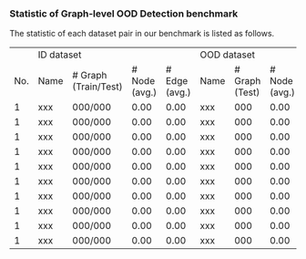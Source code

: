 ### Statistic of Graph-level OOD Detection benchmark

The statistic of each dataset pair in our benchmark is listed as follows.

<table>
  <tr>
  <td> </td><td colspan="4">ID dataset</td><td colspan="4">OOD dataset</td>
  </tr>
  <tr><td>No.</td><td>Name</td><td># Graph<br>(Train/Test)</td><td># Node<br>(avg.)</td><td># Edge<br>(avg.)</td><td>Name</td><td># Graph<br>(Test)</td><td># Node<br>(avg.)</td><td># Edge<br>(avg.)</td>
  </tr>
  <tr><td>1</td><td>xxx</td><td>000/000</td><td>0.00</td><td>0.00</td><td>xxx</td><td>000</td><td>0.00</td><td>0.00</td>
  </tr>
  <tr><td>1</td><td>xxx</td><td>000/000</td><td>0.00</td><td>0.00</td><td>xxx</td><td>000</td><td>0.00</td><td>0.00</td>
  </tr>
  <tr><td>1</td><td>xxx</td><td>000/000</td><td>0.00</td><td>0.00</td><td>xxx</td><td>000</td><td>0.00</td><td>0.00</td>
  </tr>
  <tr><td>1</td><td>xxx</td><td>000/000</td><td>0.00</td><td>0.00</td><td>xxx</td><td>000</td><td>0.00</td><td>0.00</td>
  </tr>
  <tr><td>1</td><td>xxx</td><td>000/000</td><td>0.00</td><td>0.00</td><td>xxx</td><td>000</td><td>0.00</td><td>0.00</td>
  </tr>
  <tr><td>1</td><td>xxx</td><td>000/000</td><td>0.00</td><td>0.00</td><td>xxx</td><td>000</td><td>0.00</td><td>0.00</td>
  </tr>
  <tr><td>1</td><td>xxx</td><td>000/000</td><td>0.00</td><td>0.00</td><td>xxx</td><td>000</td><td>0.00</td><td>0.00</td>
  </tr>
  <tr><td>1</td><td>xxx</td><td>000/000</td><td>0.00</td><td>0.00</td><td>xxx</td><td>000</td><td>0.00</td><td>0.00</td>
  </tr>
  <tr><td>1</td><td>xxx</td><td>000/000</td><td>0.00</td><td>0.00</td><td>xxx</td><td>000</td><td>0.00</td><td>0.00</td>
  </tr>
  <tr><td>1</td><td>xxx</td><td>000/000</td><td>0.00</td><td>0.00</td><td>xxx</td><td>000</td><td>0.00</td><td>0.00</td>
  </tr>
</table>
